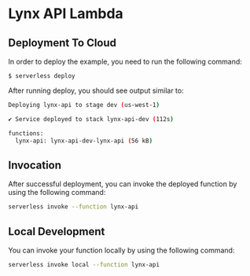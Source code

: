 # Lynx API Lambda

## Deployment To Cloud

In order to deploy the example, you need to run the following command:

```
$ serverless deploy
```

After running deploy, you should see output similar to:

```bash
Deploying lynx-api to stage dev (us-west-1)

✔ Service deployed to stack lynx-api-dev (112s)

functions:
  lynx-api: lynx-api-dev-lynx-api (56 kB)
```

## Invocation

After successful deployment, you can invoke the deployed function by using the following command:

```bash
serverless invoke --function lynx-api
```

## Local Development

You can invoke your function locally by using the following command:

```bash
serverless invoke local --function lynx-api
```
